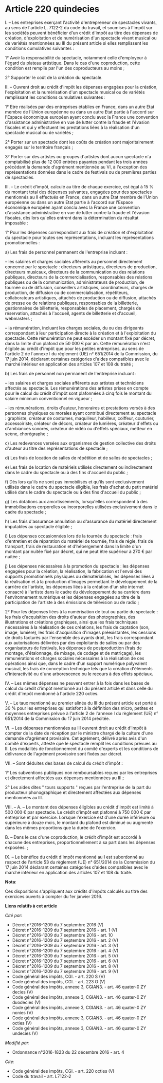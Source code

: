 # Article 220 quindecies

I. – Les entreprises exerçant l'activité d'entrepreneur de spectacles vivants, au sens de l'article L. 7122-2 du code du
travail, et soumises à l'impôt sur les sociétés peuvent bénéficier d'un crédit d'impôt au titre des dépenses de création,
d'exploitation et de numérisation d'un spectacle vivant musical ou de variétés mentionnées au III du présent article si elles
remplissent les conditions cumulatives suivantes : 

1° Avoir la responsabilité du spectacle, notamment celle d'employeur à l'égard du plateau artistique. Dans le cas d'une
coproduction, cette condition est remplie par l'un des coproducteurs au moins ; 

2° Supporter le coût de la création du spectacle. 

II. – Ouvrent droit au crédit d'impôt les dépenses engagées pour la création, l'exploitation et la numérisation d'un
spectacle musical ou de variétés remplissant les conditions cumulatives suivantes : 

1° Etre réalisées par des entreprises établies en France, dans un autre Etat membre de l'Union européenne ou dans un autre
Etat partie à l'accord sur l'Espace économique européen ayant conclu avec la France une convention d'assistance
administrative en vue de lutter contre la fraude et l'évasion fiscales et qui y effectuent les prestations liées à la
réalisation d'un spectacle musical ou de variétés ; 

2° Porter sur un spectacle dont les coûts de création sont majoritairement engagés sur le territoire français ; 

3° Porter sur des artistes ou groupes d'artistes dont aucun spectacle n'a comptabilisé plus de 12 000 entrées payantes
pendant les trois années précédant la demande d'agrément mentionnée au VI, à l'exception des représentations données dans le
cadre de festivals ou de premières parties de spectacles. 

III. – Le crédit d'impôt, calculé au titre de chaque exercice, est égal à 15 % du montant total des dépenses suivantes,
engagées pour des spectacles mentionnés au II effectués en France, dans un autre Etat membre de l'Union européenne ou dans un
autre Etat partie à l'accord sur l'Espace économique européen ayant conclu avec la France une convention d'assistance
administrative en vue de lutter contre la fraude et l'évasion fiscales, dès lors qu'elles entrent dans la détermination du
résultat imposable : 

1° Pour les dépenses correspondant aux frais de création et d'exploitation du spectacle pour toutes ses représentations,
incluant les représentations promotionnelles : 

a) Les frais de personnel permanent de l'entreprise incluant : 

– les salaires et charges sociales afférents au personnel directement concerné par le spectacle : directeurs artistiques,
directeurs de production, directeurs musicaux, directeurs de la communication ou des relations publiques, directeurs de la
commercialisation, responsables des relations publiques ou de la communication, administrateurs de production, de tournée ou
de diffusion, conseillers artistiques, coordinateurs, chargés de production, de diffusion ou de commercialisation,
répétiteurs, collaborateurs artistiques, attachés de production ou de diffusion, attachés de presse ou de relations
publiques, responsables de la billetterie, gestionnaires de billetterie, responsables de placement, chargés de réservation,
attachés à l'accueil, agents de billetterie et d'accueil, webmasters ; 

– la rémunération, incluant les charges sociales, du ou des dirigeants correspondant à leur participation directe à la
création et à l'exploitation du spectacle. Cette rémunération ne peut excéder un montant fixé par décret, dans la limite d'un
plafond de 50 000 € par an. Cette rémunération n'est éligible au crédit d'impôt que pour les petites entreprises, au sens de
l'article 2 de l'annexe I du règlement (UE) n° 651/2014 de la Commission, du 17 juin 2014, déclarant certaines catégories
d'aides compatibles avec le marché intérieur en application des articles 107 et 108 du traité ; 

b) Les frais de personnel non permanent de l'entreprise incluant : 

– les salaires et charges sociales afférents aux artistes et techniciens affectés au spectacle. Les rémunérations des
artistes prises en compte pour le calcul du crédit d'impôt sont plafonnées à cinq fois le montant du salaire minimum
conventionnel en vigueur ; 

– les rémunérations, droits d'auteur, honoraires et prestations versés à des personnes physiques ou morales ayant contribué
directement au spectacle : graphiste, créateur de costumes, maquilleur, habilleur, coiffeur, couturier, accessoiriste,
créateur de décors, créateur de lumières, créateur d'effets ou d'ambiances sonores, créateur de vidéo ou d'effets spéciaux,
metteur en scène, chorégraphe ; 

c) Les redevances versées aux organismes de gestion collective des droits d'auteur au titre des représentations de
spectacle ; 

d) Les frais de location de salles de répétition et de salles de spectacles ; 

e) Les frais de location de matériels utilisés directement ou indirectement dans le cadre du spectacle ou à des fins
d'accueil du public ; 

f) Dès lors qu'ils ne sont pas immobilisés et qu'ils sont exclusivement utilisés dans le cadre du spectacle éligible, les
frais d'achat du petit matériel utilisé dans le cadre du spectacle ou à des fins d'accueil du public ; 

g) Les dotations aux amortissements, lorsqu'elles correspondent à des immobilisations corporelles ou incorporelles utilisées
exclusivement dans le cadre du spectacle ; 

h) Les frais d'assurance annulation ou d'assurance du matériel directement imputables au spectacle éligible ; 

i) Les dépenses occasionnées lors de la tournée du spectacle : frais d'entretien et de réparation du matériel de tournée,
frais de régie, frais de transport, frais de restauration et d'hébergement dans la limite d'un montant par nuitée fixé par
décret, qui ne peut être supérieur à 270 € par nuitée ; 

j) Les dépenses nécessaires à la promotion du spectacle : les dépenses engagées pour la création, la réalisation, la
fabrication et l'envoi des supports promotionnels physiques ou dématérialisés, les dépenses liées à la réalisation et à la
production d'images permettant le développement de la carrière de l'artiste, les dépenses liées à la création d'un site
internet consacré à l'artiste dans le cadre du développement de sa carrière dans l'environnement numérique et les dépenses
engagées au titre de la participation de l'artiste à des émissions de télévision ou de radio ; 

2° Pour les dépenses liées à la numérisation de tout ou partie du spectacle : les frais d'acquisition des droits d'auteur des
photographies, des illustrations et créations graphiques, ainsi que les frais techniques nécessaires à la réalisation de ces
créations, les frais de captation (son, image, lumière), les frais d'acquisition d'images préexistantes, les cessions de
droits facturés par l'ensemble des ayants droit, les frais correspondant aux autorisations délivrées par des exploitants de
salles ou par des organisateurs de festivals, les dépenses de postproduction (frais de montage, d'étalonnage, de mixage, de
codage et de matriçage), les rémunérations et charges sociales nécessaires à la réalisation de ces opérations ainsi que, dans
le cadre d'un support numérique polyvalent musical, les frais de conception technique tels que la création d'éléments
d'interactivité ou d'une arborescence ou le recours à des effets spéciaux. 

IV. – Les mêmes dépenses ne peuvent entrer à la fois dans les bases de calcul du crédit d'impôt mentionné au I du présent
article et dans celle du crédit d'impôt mentionné à l'article 220 octies. 

V. – Le taux mentionné au premier alinéa du III du présent article est porté à 30 % pour les entreprises qui satisfont à la
définition des micro, petites et moyennes entreprises prévue à l'article 2 de l'annexe I du règlement (UE) n° 651/2014 de la
Commission du 17 juin 2014 précitée. 

VI. – Les dépenses mentionnées au III ouvrent droit au crédit d'impôt à compter de la date de réception par le ministre
chargé de la culture d'une demande d'agrément provisoire. Cet agrément, délivré après avis d'un comité d'experts, atteste que
le spectacle remplit les conditions prévues au II. Les modalités de fonctionnement du comité d'experts et les conditions de
délivrance de l'agrément provisoire sont fixées par décret. 

VII. – Sont déduites des bases de calcul du crédit d'impôt : 

1° Les subventions publiques non remboursables reçues par les entreprises et directement affectées aux dépenses mentionnées
au III ; 

2° Les aides dites " tours supports " reçues par l'entreprise de la part du producteur phonographique et directement
affectées aux dépenses mentionnées au III. 

VIII. – A. – Le montant des dépenses éligibles au crédit d'impôt est limité à 500 000 € par spectacle. Le crédit d'impôt est
plafonné à 750 000 € par entreprise et par exercice. Lorsque l'exercice est d'une durée inférieure ou supérieure à douze
mois, le montant du plafond est diminué ou augmenté dans les mêmes proportions que la durée de l'exercice. 

B. – Dans le cas d'une coproduction, le crédit d'impôt est accordé à chacune des entreprises, proportionnellement à sa part
dans les dépenses exposées. ; 

IX. – Le bénéfice du crédit d'impôt mentionné au I est subordonné au respect de l'article 53 du règlement (UE) n° 651/2014 de
la Commission du 17 juin 2014 déclarant certaines catégories d'aides compatibles avec le marché intérieur en application des
articles 107 et 108 du traité.

**Nota:**

Ces dispositions s'appliquent aux crédits d'impôts calculés au titre des exercices ouverts à compter du 1er janvier 2016.

**Liens relatifs à cet article**

_Cité par_:

  - Décret n°2016-1209 du 7 septembre 2016 (V)
  - Décret n°2016-1209 du 7 septembre 2016 - art. 1 (V)
  - Décret n°2016-1209 du 7 septembre 2016 - art. 10
  - Décret n°2016-1209 du 7 septembre 2016 - art. 2 (V)
  - Décret n°2016-1209 du 7 septembre 2016 - art. 3 (V)
  - Décret n°2016-1209 du 7 septembre 2016 - art. 4 (V)
  - Décret n°2016-1209 du 7 septembre 2016 - art. 5 (V)
  - Décret n°2016-1209 du 7 septembre 2016 - art. 6 (V)
  - Décret n°2016-1209 du 7 septembre 2016 - art. 8 (V)
  - Décret n°2016-1209 du 7 septembre 2016 - art. 9 (V)
  - Code général des impôts, CGI. - art. 220 S (V)
  - Code général des impôts, CGI. - art. 223 O (V)
  - Code général des impôts, annexe 3, CGIAN3. - art. 46 quater-0 ZY decies (V)
  - Code général des impôts, annexe 3, CGIAN3. - art. 46 quater-0 ZY duodecies (V)
  - Code général des impôts, annexe 3, CGIAN3. - art. 46 quater-0 ZY nonies (V)
  - Code général des impôts, annexe 3, CGIAN3. - art. 46 quater-0 ZY octies (V)
  - Code général des impôts, annexe 3, CGIAN3. - art. 46 quater-0 ZY undecies (V)

_Modifié par_:

  - Ordonnance n°2016-1823 du 22 décembre 2016 - art. 4

_Cite_:

  - Code général des impôts, CGI. - art. 220 octies (V)
  - Code du travail - art. L7122-2
